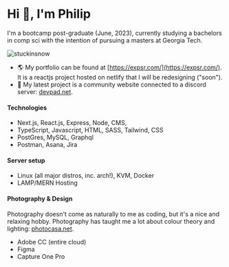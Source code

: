 # Hi 👋, I'm Philip 

I'm a bootcamp post-graduate (June, 2023), currently studying a bachelors in comp sci with the intention of pursuing a masters at Georgia Tech.

<p align="left"> <img src="https://komarev.com/ghpvc/?username=stuckinsnow&label=Profile%20views&color=0e75b6&style=flat" alt="stuckinsnow" /> </p>

- 🌎 My portfolio can be found at [https://expsr.com/](https://expsr.com/). It is a reactjs project hosted on netlify that I will be redesigning ("soon"). 
- 🔭 My latest project is a community website connected to a discord server: [devpad.net](https://devpad.net).

#### Technologies 

* Next.js, React.js, Express, Node, CMS, 
* TypeScript, Javascript, HTML, SASS, Tailwind, CSS
* PostGres, MySQL, Graphql
* Postman, Asana, Jira
  
#### Server setup

* Linux (all major distros, inc. arch!), KVM, Docker
* LAMP/MERN Hosting 

#### Photography & Design

Photography doesn't come as naturally to me as coding, but it's a nice and relaxing hobby. Photography has taught me a lot about colour theory and lighting: [photocasa.net](https://photocasa.net). 

* Adobe CC (entire cloud)
* Figma 
* Capture One Pro
